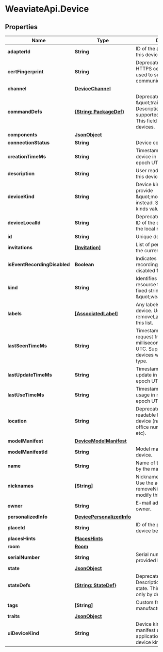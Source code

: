 # WeaviateApi.Device

## Properties
Name | Type | Description | Notes
------------ | ------------- | ------------- | -------------
**adapterId** | **String** | ID of the adapter that created this device. | [optional] 
**certFingerprint** | **String** | Deprecated, do not use. The HTTPS certificate fingerprint used to secure communication with device.. | [optional] 
**channel** | [**DeviceChannel**](DeviceChannel.md) |  | [optional] 
**commandDefs** | [**{String: PackageDef}**](PackageDef.md) | Deprecated, use \&quot;traits\&quot; instead. Description of commands supported by the device. This field is writable only by devices. | [optional] 
**components** | [**JsonObject**](JsonObject.md) |  | [optional] 
**connectionStatus** | **String** | Device connection status. | [optional] 
**creationTimeMs** | **String** | Timestamp of creation of this device in milliseconds since epoch UTC. | [optional] 
**description** | **String** | User readable description of this device. | [optional] 
**deviceKind** | **String** | Device kind. Deprecated, provide \&quot;modelManifestId\&quot; instead. See list of device kinds values. | [optional] 
**deviceLocalId** | **String** | Deprecated, do not use. The ID of the device for use on the local network. | [optional] 
**id** | **String** | Unique device ID. | [optional] 
**invitations** | [**[Invitation]**](Invitation.md) | List of pending invitations for the currently logged-in user. | [optional] 
**isEventRecordingDisabled** | **Boolean** | Indicates whether event recording is enabled or disabled for this device. | [optional] 
**kind** | **String** | Identifies what kind of resource this is. Value: the fixed string \&quot;weave#device\&quot;. | [optional] [default to &#39;weave#device&#39;]
**labels** | [**[AssociatedLabel]**](AssociatedLabel.md) | Any labels attached to the device. Use the addLabel and removeLabel APIs to modify this list. | [optional] 
**lastSeenTimeMs** | **String** | Timestamp of the last request from this device in milliseconds since epoch UTC. Supported only for devices with XMPP channel type. | [optional] 
**lastUpdateTimeMs** | **String** | Timestamp of the last device update in milliseconds since epoch UTC. | [optional] 
**lastUseTimeMs** | **String** | Timestamp of the last device usage in milliseconds since epoch UTC. | [optional] 
**location** | **String** | Deprecated, do not use. User readable location of the device (name of the room, office number, building/floor, etc). | [optional] 
**modelManifest** | [**DeviceModelManifest**](DeviceModelManifest.md) |  | [optional] 
**modelManifestId** | **String** | Model manifest ID of this device. | [optional] 
**name** | **String** | Name of this device provided by the manufacturer. | [optional] 
**nicknames** | **[String]** | Nicknames of the device. Use the addNickname and removeNickname APIs to modify this list. | [optional] 
**owner** | **String** | E-mail address of the device owner. | [optional] 
**personalizedInfo** | [**DevicePersonalizedInfo**](DevicePersonalizedInfo.md) |  | [optional] 
**placeId** | **String** | ID of the place that this device belongs to. | [optional] 
**placesHints** | [**PlacesHints**](PlacesHints.md) |  | [optional] 
**room** | [**Room**](Room.md) |  | [optional] 
**serialNumber** | **String** | Serial number of a device provided by its manufacturer. | [optional] 
**state** | [**JsonObject**](JsonObject.md) |  | [optional] 
**stateDefs** | [**{String: StateDef}**](StateDef.md) | Deprecated, do not use. Description of the device state. This field is writable only by devices. | [optional] 
**tags** | **[String]** | Custom free-form manufacturer tags. | [optional] 
**traits** | [**JsonObject**](JsonObject.md) |  | [optional] 
**uiDeviceKind** | **String** | Device kind from the model manifest used in UI applications. See list of device kinds values. | [optional] 


